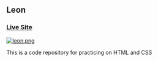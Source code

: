 ## Leon

### [Live Site](https://majidalilouch.github.io/Leon)

[![leon.png](https://i.postimg.cc/L5s5fHbd/leon.png)](https://postimg.cc/62DBxNKz)

This is a code repository for practicing on HTML and CSS
